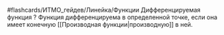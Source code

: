 #flashcards/ИТМО_гейдев/Линейка/Функции
Дифференцируемая функция
?
Функция дифференцируема в определенной точке, если она имеет конечную [[Производная функции|производную]] в ней.
